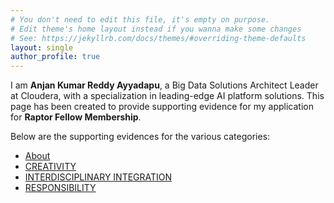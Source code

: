 ```yaml
---
# You don't need to edit this file, it's empty on purpose.
# Edit theme's home layout instead if you wanna make some changes
# See: https://jekyllrb.com/docs/themes/#overriding-theme-defaults
layout: single
author_profile: true
---
```


I am **Anjan Kumar Reddy Ayyadapu**, a Big Data Solutions Architect Leader at Cloudera, with a specialization in leading-edge AI platform solutions. This page has been created to provide supporting evidence for my application for **Raptor Fellow Membership**.

Below are the supporting evidences for the various categories:

- [About][About]
- [CREATIVITY][CREATIVITY]
- [INTERDISCIPLINARY INTEGRATION][INTERDISCIPLINARY INTEGRATION]
- [RESPONSIBILITY][RESPONSIBILITY]

[About]: https://anjankumarayyadapu.github.io/BCS/Body%20of%20Work/
[CREATIVITY]: https://anjankumarayyadapu.github.io/BCS/Professional%20Impact/
[INTERDISCIPLINARY INTEGRATION]: https://anjankumarayyadapu.github.io/BCS/Additional%20Sub-Criterion/
[RESPONSIBILITY]: https://anjankumarayyadapu.github.io/BCS/Standing%20in%20Community/
